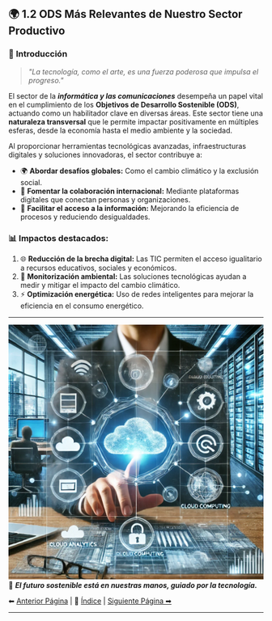 ## 🌍 **1.2 ODS Más Relevantes de Nuestro Sector Productivo**

### 🌟 **Introducción**

> *"La tecnología, como el arte, es una fuerza poderosa que impulsa el progreso."*

El sector de la ***informática y las comunicaciones*** desempeña un papel vital en el cumplimiento de los **Objetivos de Desarrollo Sostenible (ODS)**, actuando como un habilitador clave en diversas áreas. Este sector tiene una **naturaleza transversal** que le permite impactar positivamente en múltiples esferas, desde la economía hasta el medio ambiente y la sociedad.

Al proporcionar herramientas tecnológicas avanzadas, infraestructuras digitales y soluciones innovadoras, el sector contribuye a:

- 🌍 **Abordar desafíos globales:** Como el cambio climático y la exclusión social.
- 🤝 **Fomentar la colaboración internacional:** Mediante plataformas digitales que conectan personas y organizaciones.
- 📡 **Facilitar el acceso a la información:** Mejorando la eficiencia de procesos y reduciendo desigualdades.

### 📊 **Impactos destacados:**

1. 🌐 **Reducción de la brecha digital:** Las TIC permiten el acceso igualitario a recursos educativos, sociales y económicos.
2. 🌱 **Monitorización ambiental:** Las soluciones tecnológicas ayudan a medir y mitigar el impacto del cambio climático.
3. ⚡ **Optimización energética:** Uso de redes inteligentes para mejorar la eficiencia en el consumo energético.

---

![Transformación Digital](../21efc447-2eb8-4b7e-897c-27edc0562fe6.jpg)
🌟 ***El futuro sostenible está en nuestras manos, guiado por la tecnología.***

⬅ [Anterior Página](1_capitulo1_ra3_pisa3_D_Gilabert1/1.1_El_sector_productivo_vinculado_a_la_familia_profesional_de_la_informática_y_las_comunicaciones_Nuestro_Sector_Productivo.md) | 📖 [Índice](indice_pisa3_D_Gilabert1.md) | [Siguiente Página ➡](1_capitulo1_ra3_pisa3_D_Gilabert1/1.2.1_%20Selección_de_los_ODS_más_relevantes_y_justificación.md)

---
